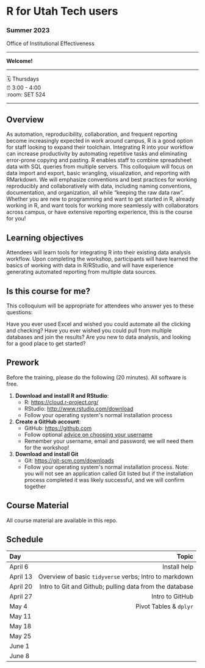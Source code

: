 R for Utah Tech users
================
 
### Summer 2023

Office of Institutional Effectiveness 

-----

**Welcome!** 

-----

:spiral_calendar: Thursdays  
:alarm_clock:     3:00 - 4:00  
:room:           SET 524 

-----

## Overview

As automation, reproducibility, collaboration, and frequent reporting become increasingly expected in work around campus, R is a good option for staff looking to expand their toolchain. Integrating R into your workflow can increase productivity by automating repetitive tasks and eliminating error-prone copying and pasting. R enables staff to combine spreadsheet data with SQL queries from multiple servers. This colloquium will focus on data import and export, basic wrangling, visualization, and reporting with RMarkdown. We will emphasize conventions and best practices for working reproducibly and collaboratively with data, including naming conventions, documentation, and organization, all while “keeping the raw data raw”. Whether you are new to programming and want to get started in R, already working in R, and want tools for working more seamlessly with collaborators across campus, or have extensive reporting experience, this is the course for you!

## Learning objectives

Attendees will learn tools for integrating R into their existing data analysis workflow. Upon completing the workshop, participants will have learned the basics of working with data in R/RStudio, and will have experience generating automated reporting from multiple data sources.

## Is this course for me?

This colloquium will be appropriate for attendees who answer yes to these questions:

Have you ever used Excel and wished you could automate all the clicking and checking?
Have you ever wished you could pull from multiple databases and join the results?
Are you new to data analysis, and looking for a good place to get started?

## Prework

Before the training, please do the following (20 minutes). All software is free. 

1. **Download and install R and RStudio**:
    - R: <https://cloud.r-project.org/>
    - RStudio: <http://www.rstudio.com/download> 
    - Follow your operating system's normal installation process
1. **Create a GitHub account**:
    - GitHub: <https://github.com>
    - Follow optional [advice on choosing your username](https://happygitwithr.com/github-acct.html)
    - Remember your username, email and password; we will need them for the workshop!
1. **Download and install Git**
    - Git: <https://git-scm.com/downloads>
    - Follow your operating system's normal installation process. Note: you will not see an application called Git listed but if the installation process completed it was likely successful, and we will confirm together

## Course Material

All course material are available in this repo.

## Schedule

|Day       | Topic |
|:----------|----------:|
| April 6   |  Install help |
| April 13  |  Overview of basic `tidyverse` verbs; Intro to markdown |
| April 20  | Intro to Git and Github; pulling data from the database |
| April 27  | Intro to GitHub| Filters & joins |
| May 4     | Pivot Tables & `dplyr` |
| May 11    |  |
| May 18    |  | 
| May 25    |  |
| June 1    |  | 
| June 8    |  | 



